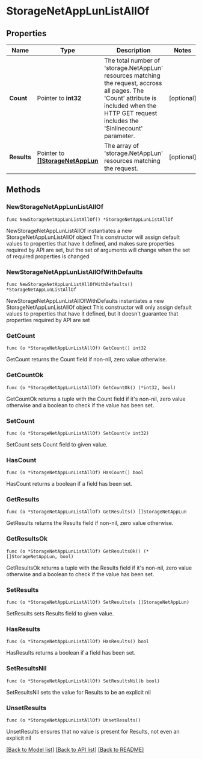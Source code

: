 # StorageNetAppLunListAllOf

## Properties

Name | Type | Description | Notes
------------ | ------------- | ------------- | -------------
**Count** | Pointer to **int32** | The total number of &#39;storage.NetAppLun&#39; resources matching the request, accross all pages. The &#39;Count&#39; attribute is included when the HTTP GET request includes the &#39;$inlinecount&#39; parameter. | [optional] 
**Results** | Pointer to [**[]StorageNetAppLun**](StorageNetAppLun.md) | The array of &#39;storage.NetAppLun&#39; resources matching the request. | [optional] 

## Methods

### NewStorageNetAppLunListAllOf

`func NewStorageNetAppLunListAllOf() *StorageNetAppLunListAllOf`

NewStorageNetAppLunListAllOf instantiates a new StorageNetAppLunListAllOf object
This constructor will assign default values to properties that have it defined,
and makes sure properties required by API are set, but the set of arguments
will change when the set of required properties is changed

### NewStorageNetAppLunListAllOfWithDefaults

`func NewStorageNetAppLunListAllOfWithDefaults() *StorageNetAppLunListAllOf`

NewStorageNetAppLunListAllOfWithDefaults instantiates a new StorageNetAppLunListAllOf object
This constructor will only assign default values to properties that have it defined,
but it doesn't guarantee that properties required by API are set

### GetCount

`func (o *StorageNetAppLunListAllOf) GetCount() int32`

GetCount returns the Count field if non-nil, zero value otherwise.

### GetCountOk

`func (o *StorageNetAppLunListAllOf) GetCountOk() (*int32, bool)`

GetCountOk returns a tuple with the Count field if it's non-nil, zero value otherwise
and a boolean to check if the value has been set.

### SetCount

`func (o *StorageNetAppLunListAllOf) SetCount(v int32)`

SetCount sets Count field to given value.

### HasCount

`func (o *StorageNetAppLunListAllOf) HasCount() bool`

HasCount returns a boolean if a field has been set.

### GetResults

`func (o *StorageNetAppLunListAllOf) GetResults() []StorageNetAppLun`

GetResults returns the Results field if non-nil, zero value otherwise.

### GetResultsOk

`func (o *StorageNetAppLunListAllOf) GetResultsOk() (*[]StorageNetAppLun, bool)`

GetResultsOk returns a tuple with the Results field if it's non-nil, zero value otherwise
and a boolean to check if the value has been set.

### SetResults

`func (o *StorageNetAppLunListAllOf) SetResults(v []StorageNetAppLun)`

SetResults sets Results field to given value.

### HasResults

`func (o *StorageNetAppLunListAllOf) HasResults() bool`

HasResults returns a boolean if a field has been set.

### SetResultsNil

`func (o *StorageNetAppLunListAllOf) SetResultsNil(b bool)`

 SetResultsNil sets the value for Results to be an explicit nil

### UnsetResults
`func (o *StorageNetAppLunListAllOf) UnsetResults()`

UnsetResults ensures that no value is present for Results, not even an explicit nil

[[Back to Model list]](../README.md#documentation-for-models) [[Back to API list]](../README.md#documentation-for-api-endpoints) [[Back to README]](../README.md)


